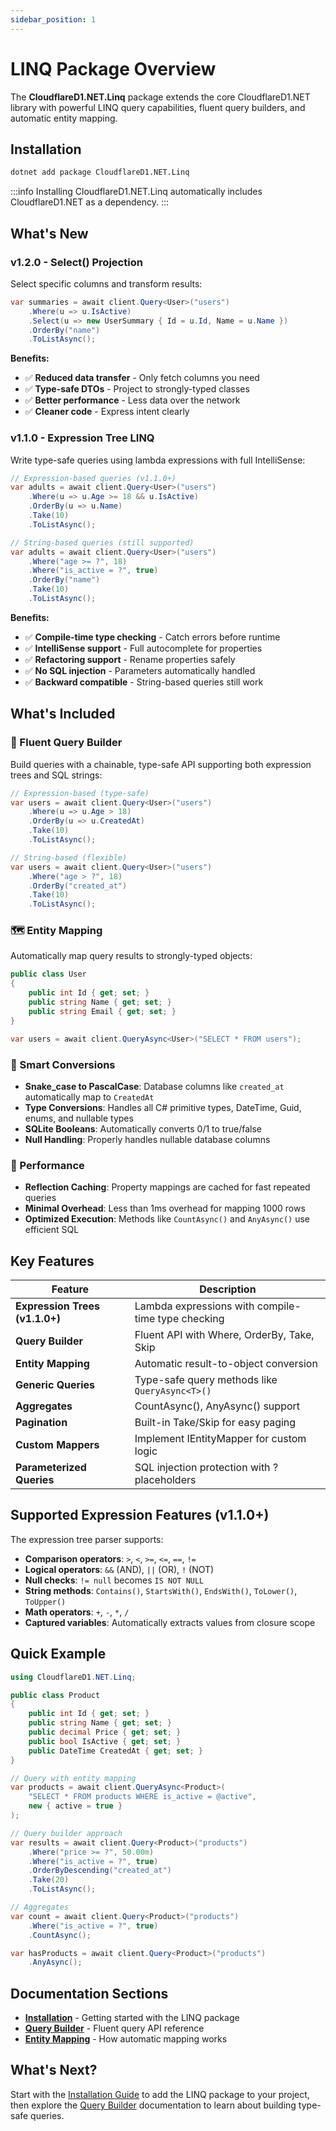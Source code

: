 ```yaml
---
sidebar_position: 1
---
```


# LINQ Package Overview

The **CloudflareD1.NET.Linq** package extends the core CloudflareD1.NET library with powerful LINQ query capabilities, fluent query builders, and automatic entity mapping.

## Installation

```bash
dotnet add package CloudflareD1.NET.Linq
```

:::info
Installing CloudflareD1.NET.Linq automatically includes CloudflareD1.NET as a dependency.
:::

## What's New

### v1.2.0 - Select() Projection

Select specific columns and transform results:

```csharp
var summaries = await client.Query<User>("users")
    .Where(u => u.IsActive)
    .Select(u => new UserSummary { Id = u.Id, Name = u.Name })
    .OrderBy("name")
    .ToListAsync();
```

**Benefits:**
- ✅ **Reduced data transfer** - Only fetch columns you need
- ✅ **Type-safe DTOs** - Project to strongly-typed classes
- ✅ **Better performance** - Less data over the network
- ✅ **Cleaner code** - Express intent clearly

### v1.1.0 - Expression Tree LINQ

Write type-safe queries using lambda expressions with full IntelliSense:

```csharp
// Expression-based queries (v1.1.0+)
var adults = await client.Query<User>("users")
    .Where(u => u.Age >= 18 && u.IsActive)
    .OrderBy(u => u.Name)
    .Take(10)
    .ToListAsync();

// String-based queries (still supported)
var adults = await client.Query<User>("users")
    .Where("age >= ?", 18)
    .Where("is_active = ?", true)
    .OrderBy("name")
    .Take(10)
    .ToListAsync();
```

**Benefits:**
- ✅ **Compile-time type checking** - Catch errors before runtime
- ✅ **IntelliSense support** - Full autocomplete for properties
- ✅ **Refactoring support** - Rename properties safely
- ✅ **No SQL injection** - Parameters automatically handled
- ✅ **Backward compatible** - String-based queries still work

## What's Included

### 🎯 Fluent Query Builder

Build queries with a chainable, type-safe API supporting both expression trees and SQL strings:

```csharp
// Expression-based (type-safe)
var users = await client.Query<User>("users")
    .Where(u => u.Age > 18)
    .OrderBy(u => u.CreatedAt)
    .Take(10)
    .ToListAsync();

// String-based (flexible)
var users = await client.Query<User>("users")
    .Where("age > ?", 18)
    .OrderBy("created_at")
    .Take(10)
    .ToListAsync();
```

### 🗺️ Entity Mapping

Automatically map query results to strongly-typed objects:

```csharp
public class User
{
    public int Id { get; set; }
    public string Name { get; set; }
    public string Email { get; set; }
}

var users = await client.QueryAsync<User>("SELECT * FROM users");
```

### 🔄 Smart Conversions

- **Snake_case to PascalCase**: Database columns like `created_at` automatically map to `CreatedAt`
- **Type Conversions**: Handles all C# primitive types, DateTime, Guid, enums, and nullable types
- **SQLite Booleans**: Automatically converts 0/1 to true/false
- **Null Handling**: Properly handles nullable database columns

### 🚀 Performance

- **Reflection Caching**: Property mappings are cached for fast repeated queries
- **Minimal Overhead**: Less than 1ms overhead for mapping 1000 rows
- **Optimized Execution**: Methods like `CountAsync()` and `AnyAsync()` use efficient SQL

## Key Features

| Feature | Description |
|---------|-------------|
| **Expression Trees (v1.1.0+)** | Lambda expressions with compile-time type checking |
| **Query Builder** | Fluent API with Where, OrderBy, Take, Skip |
| **Entity Mapping** | Automatic result-to-object conversion |
| **Generic Queries** | Type-safe query methods like `QueryAsync<T>()` |
| **Aggregates** | CountAsync(), AnyAsync() support |
| **Pagination** | Built-in Take/Skip for easy paging |
| **Custom Mappers** | Implement IEntityMapper for custom logic |
| **Parameterized Queries** | SQL injection protection with ? placeholders |

## Supported Expression Features (v1.1.0+)

The expression tree parser supports:

- **Comparison operators**: `>`, `<`, `>=`, `<=`, `==`, `!=`
- **Logical operators**: `&&` (AND), `||` (OR), `!` (NOT)
- **Null checks**: `!= null` becomes `IS NOT NULL`
- **String methods**: `Contains()`, `StartsWith()`, `EndsWith()`, `ToLower()`, `ToUpper()`
- **Math operators**: `+`, `-`, `*`, `/`
- **Captured variables**: Automatically extracts values from closure scope

## Quick Example

```csharp
using CloudflareD1.NET.Linq;

public class Product
{
    public int Id { get; set; }
    public string Name { get; set; }
    public decimal Price { get; set; }
    public bool IsActive { get; set; }
    public DateTime CreatedAt { get; set; }
}

// Query with entity mapping
var products = await client.QueryAsync<Product>(
    "SELECT * FROM products WHERE is_active = @active",
    new { active = true }
);

// Query builder approach
var results = await client.Query<Product>("products")
    .Where("price >= ?", 50.00m)
    .Where("is_active = ?", true)
    .OrderByDescending("created_at")
    .Take(20)
    .ToListAsync();

// Aggregates
var count = await client.Query<Product>("products")
    .Where("is_active = ?", true)
    .CountAsync();

var hasProducts = await client.Query<Product>("products")
    .AnyAsync();
```

## Documentation Sections

- **[Installation](installation)** - Getting started with the LINQ package
- **[Query Builder](query-builder)** - Fluent query API reference
- **[Entity Mapping](entity-mapping)** - How automatic mapping works

## What's Next?

Start with the [Installation Guide](installation) to add the LINQ package to your project, then explore the [Query Builder](query-builder) documentation to learn about building type-safe queries.

